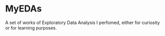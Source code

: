 # MyEDAs
A set of works of Exploratory Data Analysis I perfomed, either for curiosity or for learning purposes.
